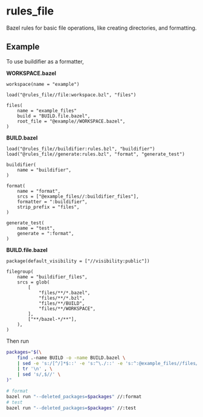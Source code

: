 # rules_file

Bazel rules for basic file operations, like creating directories, and formatting.

## Example

To use buildifier as a formatter,

**WORKSPACE.bazel**

```bzl
workspace(name = "example")

load("@rules_file//file:workspace.bzl", "files")

files(
    name = "example_files"
    build = "BUILD.file.bazel",
    root_file = "@example//WORKSPACE.bazel",
)
```

**BUILD.bazel**

```bzl
load("@rules_file//buildifier:rules.bzl", "buildifier")
load("@rules_file//generate:rules.bzl", "format", "generate_test")

buildifier(
    name = "buildifier",
)

format(
    name = "format",
    srcs = ["@example_files//:buildifier_files"],
    formatter = ":buildifier",
    strip_prefix = "files",
)

generate_test(
    name = "test",
    generate = ":format",
)
```

**BUILD.file.bazel**

```bzl
package(default_visibility = ["//visibility:public"])

filegroup(
    name = "buildifier_files",
    srcs = glob(
        [
            "files/**/*.bazel",
            "files/**/*.bzl",
            "files/**/BUILD",
            "files/**/WORKSPACE",
        ],
        ["**/bazel-*/**"],
    ),
)
```

Then run

```sh
packages="$(\
    find .-name BUILD -o -name BUILD.bazel \
    | sed -e 's:/[^/]*$::' -e 's:^\./::' -e 's:^:@example_files//files/:' -e 's:/.$::' \
    | tr '\n' , \
    | sed 's/,$//' \
)"

# format
bazel run "--deleted_packages=$packages" //:format
# test
bazel run "--deleted_packages=$packages" //:test
```
